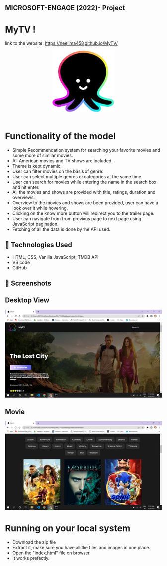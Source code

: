 ## MICROSOFT-ENGAGE (2022)- Project 

# MyTV !
link to the website: https://neelima458.github.io/MyTV/
<div align="center">
  <img width="200px" src="./img/logo.png"/>
</div>
<br>



# Functionality of the model
* Simple Recommendation system for searching your favorite movies and some more of similar movies.
* All American movies and TV shows are included.
* Theme is kept dynamic.
* User can filter movies on the basis of genre. 
* User can select multiple genres or categories at the same time.
* User can search for movies while entering the name in the search box and hit enter.
* All the movies and shows are provided with title, ratings, duration and overviews.
* Overview to the movies and shows are been provided, user can have a look over it while hovering.
* Clicking on the know more button will redirect you to the trailer page.
* User can navigate from from previous page to next page using JavaScript pagination.
* Fetching of all the data is done by the API used.

 
## 🚀 Technologies Used

* HTML, CSS, Vanilla JavaScript, TMDB API
* VS code
* GitHub

## 📸 Screenshots

## Desktop View
<img src="./img/view.png" width='800' height='auto'>
<br>


## Movie
<img src="./img/movies.png" width='800' height='auto'>
<br>

# Running on your local system
* Download the zip file
* Extract it, make sure you have all the files and images in one place.
* Open the "index.html" file on browser.
* It works prefectly.


